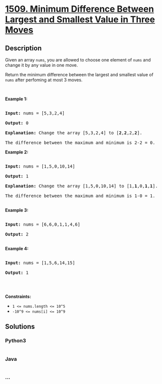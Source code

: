# [1509. Minimum Difference Between Largest and Smallest Value in Three Moves](https://leetcode.com/problems/minimum-difference-between-largest-and-smallest-value-in-three-moves)



## Description

<p>Given an array <code>nums</code>, you are allowed to choose one element of <code>nums</code> and change it by any&nbsp;value in one move.</p>



<p>Return the minimum difference between the largest and smallest value of <code>nums</code>&nbsp;after perfoming at most 3 moves.</p>



<p>&nbsp;</p>

<p><strong>Example 1:</strong></p>



<pre>

<strong>Input:</strong> nums = [5,3,2,4]

<strong>Output:</strong> 0

<strong>Explanation:</strong> Change the array [5,3,2,4] to [<strong>2</strong>,<strong>2</strong>,2,<strong>2</strong>].

The difference between the maximum and minimum is 2-2 = 0.</pre>



<p><strong>Example 2:</strong></p>



<pre>

<strong>Input:</strong> nums = [1,5,0,10,14]

<strong>Output:</strong> 1

<strong>Explanation:</strong> Change the array [1,5,0,10,14] to [1,<strong>1</strong>,0,<strong>1</strong>,<strong>1</strong>]. 

The difference between the maximum and minimum is 1-0 = 1.

</pre>



<p><strong>Example 3:</strong></p>



<pre>

<strong>Input:</strong> nums = [6,6,0,1,1,4,6]

<strong>Output:</strong> 2

</pre>



<p><strong>Example 4:</strong></p>



<pre>

<strong>Input:</strong> nums = [1,5,6,14,15]

<strong>Output:</strong> 1

</pre>



<p>&nbsp;</p>

<p><strong>Constraints:</strong></p>



<ul>
	<li><code>1 &lt;= nums.length &lt;= 10^5</code></li>
	<li><code>-10^9 &lt;= nums[i] &lt;= 10^9</code></li>

</ul>

## Solutions

<!-- tabs:start -->

### **Python3**

```python

```

### **Java**

```java

```

### **...**

```

```

<!-- tabs:end -->
